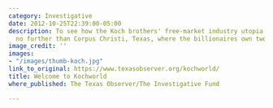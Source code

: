 ```yaml
---
category: Investigative
date: 2012-10-25T22:39:00-05:00
description: To see how the Koch brothers' free-market industry utopia operates, look
  no further than Corpus Christi, Texas, where the billionaires own two oil refineries.
image_credit: ''
images:
- "/images/thumb-koch.jpg"
link_to_original: https://www.texasobserver.org/kochworld/
title: Welcome to Kochworld
where_published: The Texas Observer/The Investigative Fund

---
```

